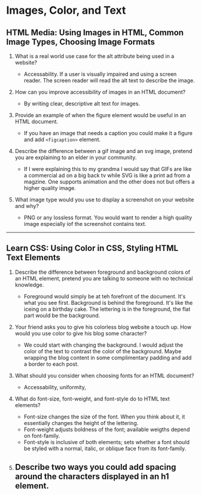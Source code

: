# Images, Color, and Text

## HTML Media: Using Images in HTML, Common Image Types, Choosing Image Formats

1. What is a real world use case for the alt attribute being used in a website?
    - Accessability. If a user is visually impaired and using a screen reader. The screen reader will read the alt text to describe the image.

2. How can you improve accessibility of images in an HTML document?
    - By writing clear, descriptive alt text for images.

3. Provide an example of when the figure element would be useful in an HTML document.
    - If you have an image that needs a caption you could make it a figure and add ```<figcaption>``` element.

4. Describe the difference between a gif image and an svg image, pretend you are explaining to an elder in your community.
    - If I were explaining this to my grandma I would say that GIFs are like a commercial ad on a big back tv while SVG is like a print ad from a magzine. One supports animation and the other does not but offers a higher quality image.

5. What image type would you use to display a screenshot on your website and why?
    - PNG or any lossless format. You would want to render a high quality image especially iof the screenshot contains text. 

-----
## Learn CSS: Using Color in CSS, Styling HTML Text Elements

1. Describe the difference between foreground and background colors of an HTML element, pretend you are talking to someone with no technical knowledge.
    - Foreground would simply be at teh forefront of the document. It's what you see first. Background is behind the foreground. It's like the iceing on a birthday cake. The lettering is in the foreground, the flat part would be the background.

2. Your friend asks you to give his colorless blog website a touch up. How would you use color to give his blog some character?
    - We could start with changing the background. I would adjust the color of the text to contrast the color of the background. Maybe wrapping the blog content in some complimentary padding and add a border to each post.

3. What should you consider when choosing fonts for an HTML document?
    - Accessability, uniformity, 
    
4. What do font-size, font-weight, and font-style do to HTML text elements?
    - Font-size changes the size of the font. When you think about it, it essentially changes the height of the lettering.  
    - Font-weight adjusts boldness of the font; available weigths depend on font-family.
    - Font-style is inclusive of both elements; sets whether a font should be styled with a normal, italic, or oblique face from its font-family.  
5. Describe two ways you could add spacing around the characters displayed in an h1 element.
    - 